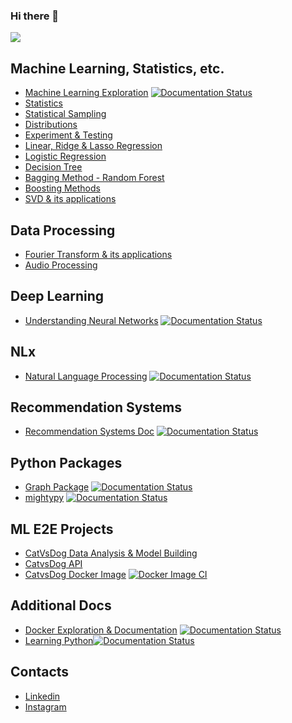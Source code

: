 ### Hi there 👋

![](https://komarev.com/ghpvc/?username=nishantbaheti)

## Machine Learning, Statistics, etc.
- [Machine Learning Exploration](https://machinelearningexploration.readthedocs.io) [![Documentation Status](https://readthedocs.org/projects/machinelearningexploration/badge/?version=latest)](https://machinelearningexploration.readthedocs.io/en/latest/?badge=latest)
- [Statistics](https://machinelearningexploration.readthedocs.io/en/latest/PracticalStatistics/Statistics.html)
- [Statistical Sampling](https://machinelearningexploration.readthedocs.io/en/latest/PracticalStatistics/Sampling.html)
- [Distributions](https://machinelearningexploration.readthedocs.io/en/latest/PracticalStatistics/Distributions.html)
- [Experiment & Testing](https://machinelearningexploration.readthedocs.io/en/latest/PracticalStatistics/Hypothesis.html#Experiments-&-Testing)
- [Linear, Ridge & Lasso Regression](https://machinelearningexploration.readthedocs.io/en/latest/LinearRegression/Explore.html)
- [Logistic Regression](https://machinelearningexploration.readthedocs.io/en/latest/LogisticRegression/Explore.html)
- [Decision Tree](https://machinelearningexploration.readthedocs.io/en/latest/TreeBasedModels/ExploreDecisionTree.html)
- [Bagging Method - Random Forest](https://machinelearningexploration.readthedocs.io/en/latest/EnsembleMethods/ExploreRandomForest.html)
- [Boosting Methods](https://machinelearningexploration.readthedocs.io/en/latest/EnsembleMethods/ExploreBoosting.html)
- [SVD & its applications](https://machinelearningexploration.readthedocs.io/en/latest/MathExploration/SingularValueDecomposition.html)

## Data Processing
- [Fourier Transform & its applications](https://machinelearningexploration.readthedocs.io/en/latest/MathExploration/Fourier.html)
- [Audio Processing](https://machinelearningexploration.readthedocs.io/en/latest/MathExploration/AudioProcessing.html)

## Deep Learning
- [Understanding Neural Networks](https://understandnn.readthedocs.io/) [![Documentation Status](https://readthedocs.org/projects/understandnn/badge/?version=latest)](https://understandnn.readthedocs.io/en/latest/?badge=latest)


## NLx
- [Natural Language Processing](https://nlpblog.readthedocs.io/en/latest/) [![Documentation Status](https://readthedocs.org/projects/nlpblog/badge/?version=latest)](https://nlpblog.readthedocs.io/en/latest/?badge=latest)

## Recommendation Systems
- [Recommendation Systems Doc](https://recommendation-systems.readthedocs.io/) [![Documentation Status](https://readthedocs.org/projects/recommendation-systems/badge/?version=latest)](https://recommendation-systems.readthedocs.io/en/latest/?badge=latest)

## Python Packages
- [Graph Package](https://graphpkg.readthedocs.io/) [![Documentation Status](https://readthedocs.org/projects/graphpkg/badge/?version=latest)](https://graphpkg.readthedocs.io/en/latest/?badge=latest)
- [mightypy](https://mightypy.readthedocs.io/) [![Documentation Status](https://readthedocs.org/projects/mightypy/badge/?version=latest)](https://mightypy.readthedocs.io/en/latest/?badge=latest)

## ML E2E Projects
- [CatVsDog Data Analysis & Model Building](https://github.com/NishantBaheti/ConvolutionalNeuralNetwork)
- [CatvsDog API](https://github.com/NishantBaheti/CatVsDogModelApi)
- [CatvsDog Docker Image](https://hub.docker.com/r/nishantbaheti/catvsdog-ml-model-api) [![Docker Image CI](https://github.com/NishantBaheti/CatVsDogModelApi/actions/workflows/docker-image.yml/badge.svg)](https://github.com/NishantBaheti/CatVsDogModelApi/actions/workflows/docker-image.yml)

## Additional Docs
- [Docker Exploration & Documentation](https://nishantbaheti.github.io/Docker-Exploration/) [![Documentation Status](https://readthedocs.org/projects/docker-exploration/badge/?version=latest)](https://docker-exploration.readthedocs.io/en/latest/?badge=latest)
- [Learning Python](https://learningpython.readthedocs.io/)[![Documentation Status](https://readthedocs.org/projects/learningpython/badge/?version=latest)](https://learningpython.readthedocs.io/en/latest/?badge=latest)

## Contacts
- [Linkedin](https://www.linkedin.com/in/nishantbaheti/)
- [Instagram](https://www.instagram.com/_cranky_panda_/)

<!--
**NishantBaheti/nishantbaheti** is a ✨ _special_ ✨ repository because its `README.md` (this file) appears on your GitHub profile.

Here are some ideas to get you started:

- 🔭 I’m currently working on ...
- 🌱 I’m currently learning ...
- 👯 I’m looking to collaborate on ...
- 🤔 I’m looking for help with ...
- 💬 Ask me about ...
- 📫 How to reach me: ...
- 😄 Pronouns: ...
- ⚡ Fun fact: ...
-->
